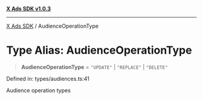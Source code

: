 [**X Ads SDK v1.0.3**](../README.md)

***

[X Ads SDK](../globals.md) / AudienceOperationType

# Type Alias: AudienceOperationType

> **AudienceOperationType** = `"UPDATE"` \| `"REPLACE"` \| `"DELETE"`

Defined in: types/audiences.ts:41

Audience operation types
